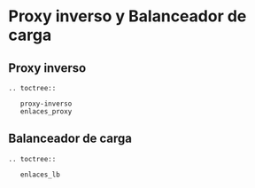 # Proxy inverso y Balanceador de carga 

## Proxy inverso

```eval_rst
.. toctree::

   proxy-inverso
   enlaces_proxy
```


## Balanceador de carga

```eval_rst
.. toctree::
   
   enlaces_lb
```
   
